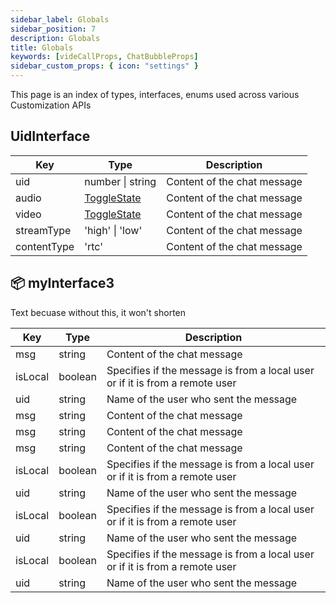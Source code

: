 ```yaml
---
sidebar_label: Globals
sidebar_position: 7
description: Globals
title: Globals
keywords: [videCallProps, ChatBubbleProps]
sidebar_custom_props: { icon: "settings" }
---
```


This page is an index of types, interfaces, enums used across various Customization APIs

<api>
<method>

<subtitle>

## UidInterface

</subtitle>

<collapsible>

| Key         | Type             | Description                 |
| ----------- | ---------------- | --------------------------- |
| uid         | number \| string | Content of the chat message |
| audio       | [ToggleState](a) | Content of the chat message |
| video       | [ToggleState](a) | Content of the chat message |
| streamType  | 'high' \| 'low'  | Content of the chat message |
| contentType | 'rtc'            | Content of the chat message |

</collapsible>
</method>

<!-- ***************************************************************************************************************** -->

<method>

<subtitle>

## 📦 myInterface3

</subtitle>

<collapsible>

Text becuase without this, it won't shorten

| Key     | Type    | Description                                                                  |
| ------- | ------- | ---------------------------------------------------------------------------- |
| msg     | string  | Content of the chat message                                                  |
| isLocal | boolean | Specifies if the message is from a local user or if it is from a remote user |
| uid     | string  | Name of the user who sent the message                                        |
| msg     | string  | Content of the chat message                                                  |
| msg     | string  | Content of the chat message                                                  |
| msg     | string  | Content of the chat message                                                  |
| isLocal | boolean | Specifies if the message is from a local user or if it is from a remote user |
| uid     | string  | Name of the user who sent the message                                        |
| isLocal | boolean | Specifies if the message is from a local user or if it is from a remote user |
| uid     | string  | Name of the user who sent the message                                        |
| isLocal | boolean | Specifies if the message is from a local user or if it is from a remote user |
| uid     | string  | Name of the user who sent the message                                        |

</collapsible>
</method>

</api>

<!-- ***************************************************************************************************************** -->
